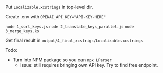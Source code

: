 Put `Localizable.xcstrings` in top-level dir.

Create .env with `OPENAI_API_KEY="API-KEY-HERE"`

`node 1_sort_keys.js`
`node 2_translate_keys_parallel.js`
`node 3_merge_keys.ks`

Get final result in `output/4_final_xcstrigs/Localizable.xcstrings`

Todo:
- Turn into NPM package so you can `npx LParser`
    - Issue: still requires bringing own API key. Try to find free endpoint.